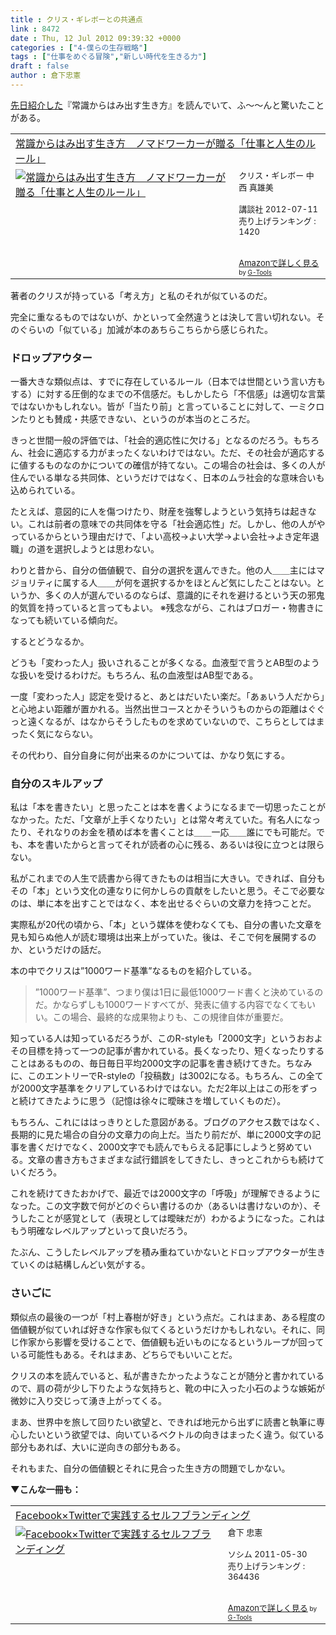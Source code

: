 ```yaml
---
title : クリス・ギレボーとの共通点
link : 8472
date : Thu, 12 Jul 2012 09:39:32 +0000
categories : ["4-僕らの生存戦略"]
tags : ["仕事をめぐる冒険","新しい時代を生きる力"]
draft : false
author : 倉下忠憲
---
```


<a href="https://rashita.net/blog/?p=8453">先日紹介した</a>『常識からはみ出す生き方』を読んでいて、ふ〜〜んと驚いたことがある。

<table  border="0" cellpadding="5"><tr><td colspan="2"><a href="http://www.amazon.co.jp/%E5%B8%B8%E8%AD%98%E3%81%8B%E3%82%89%E3%81%AF%E3%81%BF%E5%87%BA%E3%81%99%E7%94%9F%E3%81%8D%E6%96%B9-%E3%83%8E%E3%83%9E%E3%83%89%E3%83%AF%E3%83%BC%E3%82%AB%E3%83%BC%E3%81%8C%E8%B4%88%E3%82%8B%E3%80%8C%E4%BB%95%E4%BA%8B%E3%81%A8%E4%BA%BA%E7%94%9F%E3%81%AE%E3%83%AB%E3%83%BC%E3%83%AB%E3%80%8D-%E3%82%AF%E3%83%AA%E3%82%B9%E3%83%BB%E3%82%AE%E3%83%AC%E3%83%9C%E3%83%BC/dp/4062172267%3FSubscriptionId%3D15SMZCTB9V8NGR2TW082%26tag%3Drashita1000-22%26linkCode%3Dxm2%26camp%3D2025%26creative%3D165953%26creativeASIN%3D4062172267" target="_blank">常識からはみ出す生き方　ノマドワーカーが贈る「仕事と人生のルール」</a><img src="http://www.assoc-amazon.jp/e/ir?t=rashita1000-22&l=ur2&o=9" width="1" height="1" style="border: none;" alt="" /></td></tr><tr><td valign="top"><a href="http://www.amazon.co.jp/%E5%B8%B8%E8%AD%98%E3%81%8B%E3%82%89%E3%81%AF%E3%81%BF%E5%87%BA%E3%81%99%E7%94%9F%E3%81%8D%E6%96%B9-%E3%83%8E%E3%83%9E%E3%83%89%E3%83%AF%E3%83%BC%E3%82%AB%E3%83%BC%E3%81%8C%E8%B4%88%E3%82%8B%E3%80%8C%E4%BB%95%E4%BA%8B%E3%81%A8%E4%BA%BA%E7%94%9F%E3%81%AE%E3%83%AB%E3%83%BC%E3%83%AB%E3%80%8D-%E3%82%AF%E3%83%AA%E3%82%B9%E3%83%BB%E3%82%AE%E3%83%AC%E3%83%9C%E3%83%BC/dp/4062172267%3FSubscriptionId%3D15SMZCTB9V8NGR2TW082%26tag%3Drashita1000-22%26linkCode%3Dxm2%26camp%3D2025%26creative%3D165953%26creativeASIN%3D4062172267" target="_blank"><img src="http://ecx.images-amazon.com/images/I/517YanPR9QL._SL160_.jpg" border="0" alt="常識からはみ出す生き方　ノマドワーカーが贈る「仕事と人生のルール」" /></a></td><td valign="top"><font size="-1">クリス・ギレボー 中西 真雄美 <br /><br />講談社  2012-07-11<br />売り上げランキング : 1420<br /><br /><br /><a href="http://www.amazon.co.jp/%E5%B8%B8%E8%AD%98%E3%81%8B%E3%82%89%E3%81%AF%E3%81%BF%E5%87%BA%E3%81%99%E7%94%9F%E3%81%8D%E6%96%B9-%E3%83%8E%E3%83%9E%E3%83%89%E3%83%AF%E3%83%BC%E3%82%AB%E3%83%BC%E3%81%8C%E8%B4%88%E3%82%8B%E3%80%8C%E4%BB%95%E4%BA%8B%E3%81%A8%E4%BA%BA%E7%94%9F%E3%81%AE%E3%83%AB%E3%83%BC%E3%83%AB%E3%80%8D-%E3%82%AF%E3%83%AA%E3%82%B9%E3%83%BB%E3%82%AE%E3%83%AC%E3%83%9C%E3%83%BC/dp/4062172267%3FSubscriptionId%3D15SMZCTB9V8NGR2TW082%26tag%3Drashita1000-22%26linkCode%3Dxm2%26camp%3D2025%26creative%3D165953%26creativeASIN%3D4062172267" target="_blank">Amazonで詳しく見る</a></font><font size="-2"> by <a href="http://www.goodpic.com/mt/aws/index.html" >G-Tools</a></font></td></tr></table>


著者のクリスが持っている「考え方」と私のそれが似ているのだ。

完全に重なるものではないが、かといって全然違うとは決して言い切れない。そのぐらいの「似ている」加減が本のあちらこちらから感じられた。

<h3>ドロップアウター</h3>
一番大きな類似点は、すでに存在しているルール（日本では世間という言い方もする）に対する圧倒的なまでの不信感だ。もしかしたら「不信感」は適切な言葉ではないかもしれない。皆が「当たり前」と言っていることに対して、一ミクロンたりとも賛成・共感できない、というのが本当のところだ。

きっと世間一般の評価では、「社会的適応性に欠ける」となるのだろう。もちろん、社会に適応する力がまったくないわけではない。ただ、その社会が適応するに値するものなのかについての確信が持てない。この場合の社会は、多くの人が住んでいる単なる共同体、というだけではなく、日本のムラ社会的な意味合いも込められている。

たとえば、意図的に人を傷つけたり、財産を強奪しようという気持ちは起きない。これは前者の意味での共同体を守る「社会適応性」だ。しかし、他の人がやっているからという理由だけで、「よい高校→よい大学→よい会社→よき定年退職」の道を選択しようとは思わない。

わりと昔から、自分の価値観で、自分の選択を選んできた。他の人＿＿主にはマジョリティに属する人＿＿が何を選択するかをほとんど気にしたことはない。というか、多くの人が選んでいるのならば、意識的にそれを避けるという天の邪鬼的気質を持っていると言ってもよい。
※残念ながら、これはブロガー・物書きになっても続いている傾向だ。

するとどうなるか。

どうも「変わった人」扱いされることが多くなる。血液型で言うとAB型のような扱いを受けるわけだ。もちろん、私の血液型はAB型である。

一度「変わった人」認定を受けると、あとはだいたい楽だ。「あぁいう人だから」と心地よい距離が置かれる。当然出世コースとかそういうものからの距離はぐぐっと遠くなるが、はなからそうしたものを求めていないので、こちらとしてはまったく気にならない。

その代わり、自分自身に何が出来るのかについては、かなり気にする。

<h3>自分のスキルアップ</h3>
私は「本を書きたい」と思ったことは本を書くようになるまで一切思ったことがなかった。ただ、「文章が上手くなりたい」とは常々考えていた。有名人になったり、それなりのお金を積めば本を書くことは＿＿一応＿＿誰にでも可能だ。でも、本を書いたからと言ってそれが読者の心に残る、あるいは役に立つとは限らない。

私がこれまでの人生で読書から得てきたものは相当に大きい。できれば、自分もその「本」という文化の連なりに何かしらの貢献をしたいと思う。そこで必要なのは、単に本を出すことではなく、本を出せるぐらいの文章力を持つことだ。

実際私が20代の頃から、「本」という媒体を使わなくても、自分の書いた文章を見も知らぬ他人が読む環境は出来上がっていた。後は、そこで何を展開するのか、というだけの話だ。

本の中でクリスは”1000ワード基準”なるものを紹介している。

<blockquote>
”1000ワード基準”、つまり僕は1日に最低1000ワード書くと決めているのだ。かならずしも1000ワードすべてが、発表に値する内容でなくてもいい。この場合、最終的な成果物よりも、この規律自体が重要だ。
</blockquote>

知っている人は知っているだろうが、このR-styleも「2000文字」というおおよその目標を持って一つの記事が書かれている。長くなったり、短くなったりすることはあるものの、毎日毎日平均2000文字の記事を書き続けてきた。ちなみに、このエントリーでR-styleの「投稿数」は3002になる。もちろん、この全てが2000文字基準をクリアしているわけではない。ただ2年以上はこの形をずっと続けてきたように思う（記憶は徐々に曖昧さを増していくものだ）。

もちろん、これにははっきりとした意図がある。ブログのアクセス数ではなく、長期的に見た場合の自分の文章力の向上だ。当たり前だが、単に2000文字の記事を書くだけでなく、2000文字でも読んでもらえる記事にしようと努めている。文章の書き方もさまざまな試行錯誤をしてきたし、きっとこれからも続けていくだろう。

これを続けてきたおかげで、最近では2000文字の「呼吸」が理解できるようになった。この文字数で何がどのぐらい書けるのか（あるいは書けないのか）、そうしたことが感覚として（表現としては曖昧だが）わかるようになった。これはもう明確なレベルアップといって良いだろう。

たぶん、こうしたレベルアップを積み重ねていかないとドロップアウターが生きていくのは結構しんどい気がする。
<h3>さいごに</h3>
類似点の最後の一つが「村上春樹が好き」という点だ。これはまあ、ある程度の価値観が似ていれば好きな作家も似てくるというだけかもしれない。それに、同じ作家から影響を受けることで、価値観も近いものになるというループが回っている可能性もある。それはまあ、どちらでもいいことだ。

クリスの本を読んでいると、私が書きたかったようなことが随分と書かれているので、肩の荷が少し下りたような気持ちと、靴の中に入った小石のような嫉妬が微妙に入り交じって湧き上がってくる。

まあ、世界中を旅して回りたい欲望と、できれば地元から出ずに読書と執筆に専心したいという欲望では、向いているベクトルの向きはまったく違う。似ている部分もあれば、大いに逆向きの部分もある。

それもまた、自分の価値観とそれに見合った生き方の問題でしかない。

<strong>▼こんな一冊も：</strong>
<table  border="0" cellpadding="5"><tr><td colspan="2"><a href="http://www.amazon.co.jp/Facebook%C3%97Twitter%E3%81%A7%E5%AE%9F%E8%B7%B5%E3%81%99%E3%82%8B%E3%82%BB%E3%83%AB%E3%83%95%E3%83%96%E3%83%A9%E3%83%B3%E3%83%87%E3%82%A3%E3%83%B3%E3%82%B0-%E5%80%89%E4%B8%8B-%E5%BF%A0%E6%86%B2/dp/4883377628%3FSubscriptionId%3D15SMZCTB9V8NGR2TW082%26tag%3Drashita1000-22%26linkCode%3Dxm2%26camp%3D2025%26creative%3D165953%26creativeASIN%3D4883377628" target="_blank">Facebook×Twitterで実践するセルフブランディング</a><img src="http://www.assoc-amazon.jp/e/ir?t=rashita1000-22&l=ur2&o=9" width="1" height="1" style="border: none;" alt="" /></td></tr><tr><td valign="top"><a href="http://www.amazon.co.jp/Facebook%C3%97Twitter%E3%81%A7%E5%AE%9F%E8%B7%B5%E3%81%99%E3%82%8B%E3%82%BB%E3%83%AB%E3%83%95%E3%83%96%E3%83%A9%E3%83%B3%E3%83%87%E3%82%A3%E3%83%B3%E3%82%B0-%E5%80%89%E4%B8%8B-%E5%BF%A0%E6%86%B2/dp/4883377628%3FSubscriptionId%3D15SMZCTB9V8NGR2TW082%26tag%3Drashita1000-22%26linkCode%3Dxm2%26camp%3D2025%26creative%3D165953%26creativeASIN%3D4883377628" target="_blank"><img src="http://ecx.images-amazon.com/images/I/51P3GCPM5wL._SL160_.jpg" border="0" alt="Facebook×Twitterで実践するセルフブランディング" /></a></td><td valign="top"><font size="-1">倉下 忠憲 <br /><br />ソシム  2011-05-30<br />売り上げランキング : 364436<br /><br /><br /><a href="http://www.amazon.co.jp/Facebook%C3%97Twitter%E3%81%A7%E5%AE%9F%E8%B7%B5%E3%81%99%E3%82%8B%E3%82%BB%E3%83%AB%E3%83%95%E3%83%96%E3%83%A9%E3%83%B3%E3%83%87%E3%82%A3%E3%83%B3%E3%82%B0-%E5%80%89%E4%B8%8B-%E5%BF%A0%E6%86%B2/dp/4883377628%3FSubscriptionId%3D15SMZCTB9V8NGR2TW082%26tag%3Drashita1000-22%26linkCode%3Dxm2%26camp%3D2025%26creative%3D165953%26creativeASIN%3D4883377628" target="_blank">Amazonで詳しく見る</a></font><font size="-2"> by <a href="http://www.goodpic.com/mt/aws/index.html" >G-Tools</a></font></td></tr></table>


